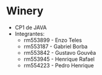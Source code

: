 # Winery
- CP1 de JAVA
- Integrantes:
  - rm553899 - Enzo Teles
  - rm553187 - Gabriel Borba
  - rm553842 - Gustavo Gouvêa
  - rm553945 - Henrique Rafael
  - rm554223 - Pedro Henrique
